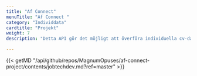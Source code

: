 ```yaml
---
title: "Af Connect"
menuTitle: "Af Connect "
category: "Individdata"
cardtitle: "Projekt"
weight: 7
description: "Detta API gör det möjligt att överföra individuella cv-data lagrade i Arbetsförmedlingen MinProfil till en annan tjänst efter användarens samtycke"

---
```

{{< getMD "/api/github/repos/MagnumOpuses/af-connect-project/contents/jobtechdev.md?ref=master" >}}